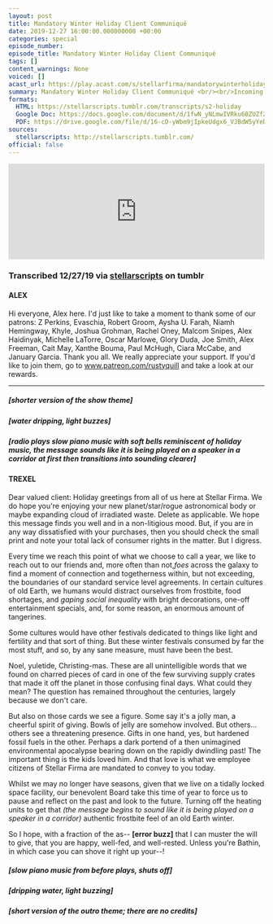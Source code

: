 ```yaml
---
layout: post
title: Mandatory Winter Holiday Client Communiqué
date: 2019-12-27 16:00:00.000000000 +00:00
categories: special
episode_number: 
episode_title: Mandatory Winter Holiday Client Communiqué
tags: []
content_warnings: None
voiced: []
acast_url: https://play.acast.com/s/stellarfirma/mandatorywinterholidayclientcommunique
summary: Mandatory Winter Holiday Client Communiqué <br/><br/>Incoming Message from Line Manager Hartro Piltz... Message reads- <br/><br/>“So help me Trexel, if you don’t do this board forsaken message I will personally see to it that you spend the next year picking my toenails out of your soft pallet! RECORD A MESSAGE FOR YOUR CLIENTS!” <br/><br/>Response from Consultant Trexel Geistman- <br/><br/>*ERROR* MESSAGE UNREADABLE, APPEARS TO BE COMPRISED OF WAILING AND GNASHING OF TEETH <br/><br/>… <br/><br/>… <br/><br/>… <br/><br/>Audio attachment received from Consultant Trexel Geistman with following notation- <br/><br/>“Take your flesh and be gone incalcitrant star devil!”
formats: 
  HTML: https://stellarscripts.tumblr.com/transcripts/s2-holiday
  Google Doc: https://docs.google.com/document/d/1fwN_yNLmwIVRku60ZUZfZevoJEQYoVAqC7xpw8PeBJU/edit
  PDF: https://drive.google.com/file/d/16-cD-yWbm9jIpkeUdgx6_VJBdW5yYeDo/view?usp=sharing
sources:
  stellarscripts: http://stellarscripts.tumblr.com/
official: false
---
```


<iframe title="Embed Player" width="100%" height="188px" src="https://embed.acast.com/stellarfirma/mandatorywinterholidayclientcommunique" scrolling="no" frameBorder="0" style="border:none;overflow:hidden;"></iframe>

### Transcribed 12/27/19 via [stellarscripts](https://stellarscripts.tumblr.com/) on tumblr

#### ALEX

Hi everyone, Alex here. I'd just like to take a moment to thank some of our patrons: Z Perkins, Evaschia, Robert Groom, Aysha U. Farah, Niamh Hemingway, Khyle, Joshua Grohman, Rachel Oney, Malcom Snipes, Alex Haidinyak, Michelle LaTorre, Oscar Marlowe, Glory Duda, Joe Smith, Alex Freeman, Cait May, Xanthe Bouma, Paul McHugh, Ciara McCabe, and January Garcia. Thank you all. We really appreciate your support. If you'd like to join them, go to www.patreon.com/rustyquill and take a look at our rewards.

------

##### [shorter version of the show theme]

##### [water dripping, light buzzes]

##### [radio plays slow piano music with soft bells reminiscent of holiday music, the message sounds like it is being played on a speaker in a corridor at first then transitions into sounding clearer]

#### TREXEL

Dear valued client: Holiday greetings from all of us here at Stellar Firma. We do hope you're enjoying your new planet/star/rogue astronomical body or maybe expanding cloud of irradiated waste. Delete as applicable. We hope this message finds you well and in a non-litigious mood. But, if you are in any way dissatisfied with your purchases, then you should check the small print and note your total lack of consumer rights in the matter. But I digress.

Every time we reach this point of what we choose to call a year, we like to reach out to our friends and, more often than not,*foes* across the galaxy to find a moment of connection and togetherness within, but not exceeding, the boundaries of our standard service level agreements. In certain cultures of old Earth, we humans would distract ourselves from frostbite, food shortages, and *gaping social inequality* with bright decorations, one-off entertainment specials, and, for some reason, an enormous amount of tangerines.

Some cultures would have other festivals dedicated to things like light and fertility and that sort of thing. But these winter festivals consumed by far the most stuff, and so, by any sane measure, must have been the best.

Noel, yuletide, Christing-mas. These are all unintelligible words that we found on charred pieces of card in one of the few surviving supply crates that made it off the planet in those confusing final days. What could they mean? The question has remained throughout the centuries, largely because we don't care.

But also on those cards we see a figure. Some say it's a jolly man, a cheerful spirit of giving. Bowls of jelly are somehow involved. But others... others see a threatening presence. Gifts in one hand, yes, but hardened fossil fuels in the other. Perhaps a dark portend of a then unimagined environmental apocalypse bearing down on the rapidly dwindling past! The important thing is the kids loved him. And that love is what we employee citizens of Stellar Firma are mandated to convey to you today.

Whilst we may no longer have seasons, given that we live on a tidally locked space facility, our benevolent Board take this time of year to force us to pause and reflect on the past and look to the future. Turning off the heating units to get that _(the message begins to sound like it is being played on a speaker in a corridor)_ authentic frostbite feel of an old Earth winter.

So I hope, with a fraction of the as-- __[error buzz]__ that I can muster the will to give, that you are happy, well-fed, and well-rested. Unless you're Bathin, in which case you can shove it right up your--!

##### [slow piano music from before plays, shuts off]

##### [dripping water, light buzzing]

##### [short version of the outro theme; there are no credits]
